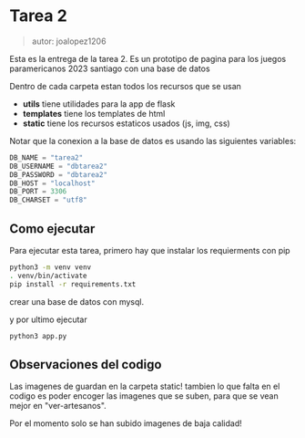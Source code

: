 # Tarea 2
> autor: joalopez1206

Esta es la entrega de la tarea 2. 
Es un prototipo de pagina para los juegos paramericanos 2023 santiago con una base de datos

Dentro de cada carpeta estan todos los recursos que se usan
- __utils__ tiene utilidades para la app de flask
- __templates__ tiene los templates de html
- __static__ tiene los recursos estaticos usados (js, img, css)

Notar que la conexion a la base de datos es usando las siguientes variables:

```py
DB_NAME = "tarea2"
DB_USERNAME = "dbtarea2"
DB_PASSWORD = "dbtarea2"
DB_HOST = "localhost"
DB_PORT = 3306
DB_CHARSET = "utf8"
```
## Como ejecutar

Para ejecutar esta tarea, primero hay que instalar los requierments con pip
```bash
python3 -m venv venv
. venv/bin/activate
pip install -r requirements.txt
```

crear una base de datos con mysql.

y por ultimo ejecutar

```bash
python3 app.py
```

## Observaciones del codigo

Las imagenes de guardan en la carpeta static! tambien lo que falta en el codigo es poder encoger las imagenes que se suben, para que se vean mejor en "ver-artesanos".

Por el momento solo se han subido imagenes de baja calidad!
